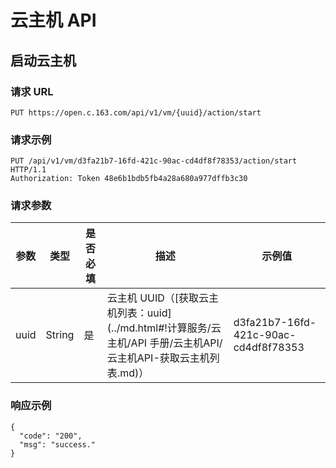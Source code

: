 # 云主机 API

## 启动云主机

### 请求 URL

    PUT https://open.c.163.com/api/v1/vm/{uuid}/action/start

### 请求示例
    PUT /api/v1/vm/d3fa21b7-16fd-421c-90ac-cd4df8f78353/action/start HTTP/1.1
    Authorization: Token 48e6b1bdb5fb4a28a680a977dffb3c30

### 请求参数

| 参数 |  类型  | 是否必填 |                                                        描述                                                       |                示例值                |
|------|--------|----------|-------------------------------------------------------------------------------------------------------------------|--------------------------------------|
| uuid | String | 是       | 云主机 UUID（[获取云主机列表：uuid](../md.html#!计算服务/云主机/API 手册/云主机API/云主机API-获取云主机列表.md)） | d3fa21b7-16fd-421c-90ac-cd4df8f78353 |

### 响应示例

```
{
  "code": "200",
  "msg": "success."
}
```

